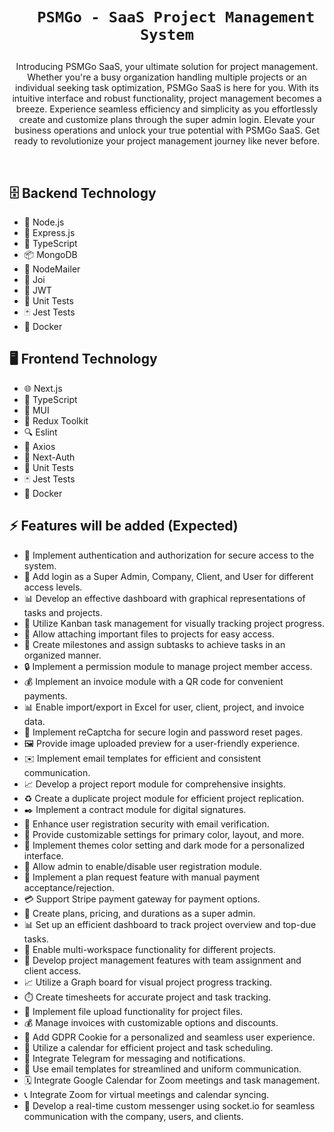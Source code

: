 
<h1 align="center">

      PSMGo - SaaS Project Management System
</h1>
<p align="center">
Introducing PSMGo SaaS, your ultimate solution for project management. Whether you're a busy organization handling multiple projects or an individual seeking task optimization, PSMGo SaaS is here for you. With its intuitive interface and robust functionality, project management becomes a breeze. Experience seamless efficiency and simplicity as you effortlessly create and customize plans through the super admin login. Elevate your business operations and unlock your true potential with PSMGo SaaS. Get ready to revolutionize your project management journey like never before.
 </p>
<br>

## 🗄️ Backend Technology
- 🔧 Node.js
- 🚀 Express.js
- 📜 TypeScript
- 📦 MongoDB
- 📧 NodeMailer
- 🔑 Joi
- 🔐 JWT
- 🧪 Unit Tests
- 🃏 Jest Tests
- 🐳 Docker

## 🖥️ Frontend Technology
- 🌐 Next.js
- 📜 TypeScript
- 🎨 MUI
- 🔁 Redux Toolkit
- 🔍 Eslint
- 📡 Axios
- 🔐 Next-Auth
- 🧪 Unit Tests
- 🃏 Jest Tests
- 🐳 Docker

## ⚡️ Features will be added (Expected)
- 🔑 Implement authentication and authorization for secure access to the system.
- 👑 Add login as a Super Admin, Company, Client, and User for different access levels.
- 📊 Develop an effective dashboard with graphical representations of tasks and projects.
- 📌 Utilize Kanban task management for visually tracking project progress.
- 📎 Allow attaching important files to projects for easy access.
- 🎯 Create milestones and assign subtasks to achieve tasks in an organized manner.
- 🔒 Implement a permission module to manage project member access.
- 💰 Implement an invoice module with a QR code for convenient payments.
- 📊 Enable import/export in Excel for user, client, project, and invoice data.
- 🔐 Implement reCaptcha for secure login and password reset pages.
- 🖼️ Provide image uploaded preview for a user-friendly experience.
- ✉️ Implement email templates for efficient and consistent communication.
- 📈 Develop a project report module for comprehensive insights.
- ♻️ Create a duplicate project module for efficient project replication.
- ✒️ Implement a contract module for digital signatures.
- 📧 Enhance user registration security with email verification.
- 🎨 Provide customizable settings for primary color, layout, and more.
- 🎨 Implement themes color setting and dark mode for a personalized interface.
- 🚫 Allow admin to enable/disable user registration module.
- 💼 Implement a plan request feature with manual payment acceptance/rejection.
- 💳 Support Stripe payment gateway for payment options.
- 🤝 Create plans, pricing, and durations as a super admin.
- 📊 Set up an efficient dashboard to track project overview and top-due tasks.
- 🏢 Enable multi-workspace functionality for different projects.
- 📝 Develop project management features with team assignment and client access.
- 📈 Utilize a Graph board for visual project progress tracking.
- ⏱️ Create timesheets for accurate project and task tracking.
- 📂 Implement file upload functionality for project files.
- 💰 Manage invoices with customizable options and discounts.
- 🍪 Add GDPR Cookie for a personalized and seamless user experience.
- 📅 Utilize a calendar for efficient project and task scheduling.
- 📣 Integrate Telegram for messaging and notifications.
- 📧 Use email templates for streamlined and uniform communication.
- 🗓️ Integrate Google Calendar for Zoom meetings and task management.
- 📞 Integrate Zoom for virtual meetings and calendar syncing.
- 💬 Develop a real-time custom messenger using socket.io for seamless communication with the company, users, and clients.
